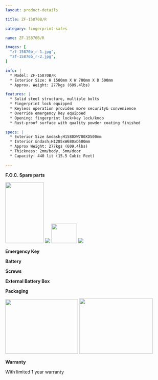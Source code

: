 ```yaml
---
layout: product-details

title: ZF-15870B/R

category: fingerprint-safes

name: ZF-15870B/R

images: [
  "zf-15870b_r-1.jpg",
  "zf-15870b_r-2.jpg",
]

info: |
  * Model: ZF-15870B/R
  * Exterior Size: H 1580mm X W 700mm X D 500mm
  * Approx. Weight: 277kgs (609.4lbs)

features: |
  * Solid steel structure, multiple bolts
  * Fingerprint lock equipped
  * Keyless operation provides more security& convenience
  * Override emergency key equipped
  * Opening: fingerprint lock+key lock/knob
  * Rust-proof surface with quality powder coating finished

specs: |
  * Exterior Size &ndash;H1580XW700XD500mm
  * Interior &ndash;H1285xW680xD500mm
  * Approx Weight: 277kgs (609.4lbs) 
  * Thickness: 2mm/body, 5mm/door
  * Capacity: 440 lit (15.5 Cubic Feet)

---
```


**F.O.C. Spare parts**

<img src="{IMAGE_CDN}/zf-15870b_r-3.jpg" style="width: 120px; height: 190px;" />

<img src="{IMAGE_CDN}/zf-15870b_r-4.jpg" />

<img src="{IMAGE_CDN}/zf-15870b_r-5.jpg" style="width: 80px; height: 61px;" />

<img src="{IMAGE_CDN}/zf-15870b_r-6.jpg" />

**Emergency Key**

**Battery**

**Screws**

**External Battery Box**

**Packaging**

<img alt="" src="{IMAGE_CDN}/zf-15870b_r-7.jpg" style="width: 227px; height: 170px;" />

<img alt="" src="{IMAGE_CDN}/zf-15870b_r-8.jpg" style="width: 230px; height: 173px;" />

**Warranty**

With limited 1 year warranty

